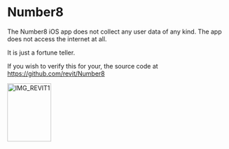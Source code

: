 # Number8

The Number8 iOS app does not collect any user data of any kind. The app does not access the internet at all.

It is just a fortune teller.

If you wish to verify this for your, the source code at https://github.com/revit/Number8

<img width="100" height="133" alt="IMG_REVIT1" src="https://github.com/user-attachments/assets/f24b7421-28c5-4889-b983-23d39fef4796" />
